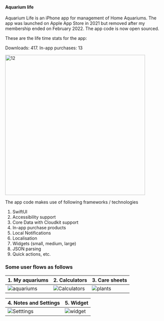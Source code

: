 #### Aquarium life

Aquarium Life is an iPhone app for management of Home Aquariums. The app was launched on Apple App Store in 2021 but removed after my membership ended on February 2022. The app code is now open sourced.

These are the life time stats for the app:

Downloads: 417. In-app purchases: 13


<img width="450" alt="12" src="https://user-images.githubusercontent.com/62758655/161531419-a32fe8d2-919b-405e-8e31-1444504e3246.png">




The app code makes use of following frameworks / technologies
1. SwiftUI
2. Accessibility support
3. Core Data with Cloudkit support
4. In-app purchase products
5. Local Notifications
6. Localisation
7. Widgets (small, medium, large)
8. JSON parsing
9. Quick actions, etc.


### Some user flows as follows
|1. My aquariums | 2. Calculators | 3. Care sheets |           
| --- | --- | -- |
| ![aquariums](https://user-images.githubusercontent.com/62758655/161529870-08c5500e-2a88-4971-9ae7-f6ddde297944.gif) | ![Calculators](https://user-images.githubusercontent.com/62758655/161529910-b30bd165-4cf3-4c22-9e2a-b88ed9f4b57c.gif) | ![plants](https://user-images.githubusercontent.com/62758655/161529953-631095c4-651c-4c20-b040-e2f6b140b474.gif) |

| 4. Notes and Settings | 5. Widget |           
| --- | --- |
| ![Setttings](https://user-images.githubusercontent.com/62758655/161530012-c8de0519-5ff4-47c8-a46e-fba5c92399fa.gif) | ![widget](https://user-images.githubusercontent.com/62758655/161530030-2ba76389-f3f9-435e-b916-06ae1b8c8b43.gif)|
